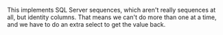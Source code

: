 This implements SQL Server sequences, which aren't really sequences at all, but identity columns. That means we can't do more than one at a time, and we have to do an extra select to get the value back.